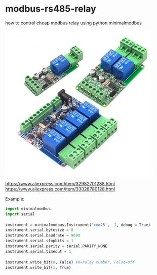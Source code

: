 # modbus-rs485-relay
how to control cheap modbus relay using python minimalmodbus

![alt text](modbus-rtu-rs485-relay.png)

https://www.aliexpress.com/item/32982701288.html
https://www.aliexpress.com/item/33028780128.html

Example:

```python
import minimalmodbus
import serial

instrument = minimalmodbus.Instrument('com25',  1, debug = True)
instrument.serial.bytesize = 8
instrument.serial.baudrate = 9600
instrument.serial.stopbits = 1
instrument.serial.parity = serial.PARITY_NONE
instrument.serial.timeout = 1

instrument.write_bit(0, False) #0=relay number, False=0ff
instrument.write_bit(1, True)
```
